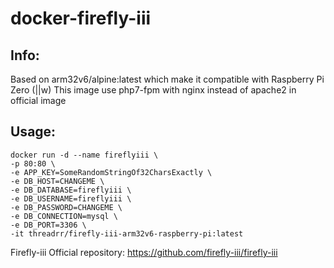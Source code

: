 # docker-firefly-iii

## Info:
Based on arm32v6/alpine:latest which make it compatible with Raspberry Pi Zero (||w)
This image use php7-fpm with nginx instead of apache2 in official image

## Usage:
`docker run -d --name fireflyiii \`  
`-p 80:80 \`  
`-e APP_KEY=SomeRandomStringOf32CharsExactly \`  
`-e DB_HOST=CHANGEME \`  
`-e DB_DATABASE=fireflyiii \`  
`-e DB_USERNAME=fireflyiii \`  
`-e DB_PASSWORD=CHANGEME \`  
`-e DB_CONNECTION=mysql \`  
`-e DB_PORT=3306 \`  
`-it threadrr/firefly-iii-arm32v6-raspberry-pi:latest`


Firefly-iii Official repository:
https://github.com/firefly-iii/firefly-iii
